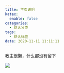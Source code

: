 ```yaml
---
title: 主页说明
katex:
  enable: false
categories:
  - 默认分类
tags:
  - 默认标签
date: 2020-11-11 11:11:11
---
```


教主很懒，什么都没有留下

![](love.jpg)
